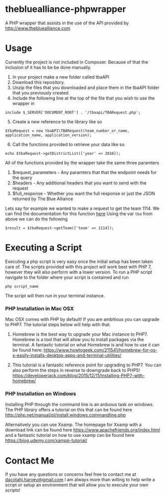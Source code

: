 # thebluealliance-phpwrapper
A PHP wrapper that assists in the use of the API provided by http://www.thebluealliance.com

# Usage
Currently the project is not included in Composer. Because of that the inclusion
of it has to be be done manually.

1. In your project make a new folder called tbaAPI
2. Download this repository.
3. Unzip the files that you downloaded and place them in the tbaAPI folder that you previously created.
4. Include the following line at the top of the file that you wish to use the wrapper in

```
include $_SERVER['DOCUMENT_ROOT'] . '/tbaapi/TBARequest.php';
```

5. Create a new reference to the library like so

```
$tbaRequest = new tbaAPI\TBARequest(team_number_or_name, application_name, application_version);
```

6. Call the functions provided to retrieve your data like so

```
echo $tbaRequest->getDistrictList(['year' => 2016]);
```

All of the functions provided by the wrapper take the same three paramters

1. $request_parameters - Any paramters that that the endpoint needs for the query
2. $headers - Any additional headers that you want to send with the request
3. $full_response - Whether you want the full response or just the JSON returned by The Blue Alliance

Lets say for example we wanted to make a request to get the team 1114.
We can find the documentation for this function [here](https://www.thebluealliance.com/apidocs#team-request)
Using the var `tba` from above we can do the following

```
$result = $tbaRequest->getTeam(['team' => 1114]);
```

# Executing a Script
Executing a php script is very easy once the initial setup has been taken care of.
The scripts provided with this project will work best with PHP 7, however they will
also perform with a lower version. To run a PHP script navigate to the folder where
your script is contained and run

```
php script_name
```

The script will then run in your terminal instance.

### PHP Installation in Mac OSX

Mac OSX comes with PHP by default! If you are ambitious you can upgrade to PHP7.
The tutorial steps below will help with that.

1. Homebrew is the best way to upgrade your Mac instance to PHP7. Homebrew is a tool
that will allow you to install packages via the terminal. A fantastic tutorial on what
Homebrew is and how to use it can be found here:
https://www.howtogeek.com/211541/homebrew-for-os-x-easily-installs-desktop-apps-and-terminal-utilities/

2. This tutorial is a fantastic reference point for upgrading to PHP7. You can also
perform the steps in reverse to downgrade back to PHP5!
https://developerjack.com/blog/2015/12/11/Installing-PHP7-with-homebrew/


### PHP Installation on Windows

Installing PHP through the command line is an arduous task on windows. The PHP library
offers a tutorial on this that can be found here http://php.net/manual/pl/install.windows.commandline.php

Alternatively you can use Xxamp. The homepage for Xxamp with a download link can
be found here https://www.apachefriends.org/index.html and a fantastic tutorial on
how to use xxamp can be found here https://blog.udemy.com/xampp-tutorial/

# Contact Me

If you have any questions or concerns feel free to contact me at dacotahj.harvey@gmail.com
I am always more than willing to help write a script or setup an environment that
will allow you to execute your own scripts!
